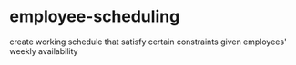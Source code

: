 # employee-scheduling
create working schedule that satisfy certain constraints given employees' weekly availability 
